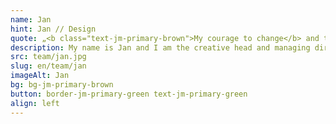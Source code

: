 ```yaml
---
name: Jan
hint: Jan // Design
quote: „<b class="text-jm-primary-brown">My courage to change</b> and to be able to use our expertise in a complementary way, <b>was the best decision </b> of my life.“
description: My name is Jan and I am the creative head and managing director of JOTT.MEDIA. After training as a media specialist and gaining Figma certification, I worked in the newspaper industry for 15 years before specialising in the design of digital processes. My passion lies in UI/UX design, where I combine my creativity and technical knowledge to create user-friendly and appealing designs. In my free time, I enjoy mountain biking, which provides me with balance and inspiration for my work. ‘My courage to change and thus to be able to use our competences in a complementary way was the best decision of my life.’ This attitude characterises my work and my commitment to JOTT.MEDIA.
src: team/jan.jpg
slug: en/team/jan
imageAlt: Jan
bg: bg-jm-primary-brown
button: border-jm-primary-green text-jm-primary-green
align: left
---
```

